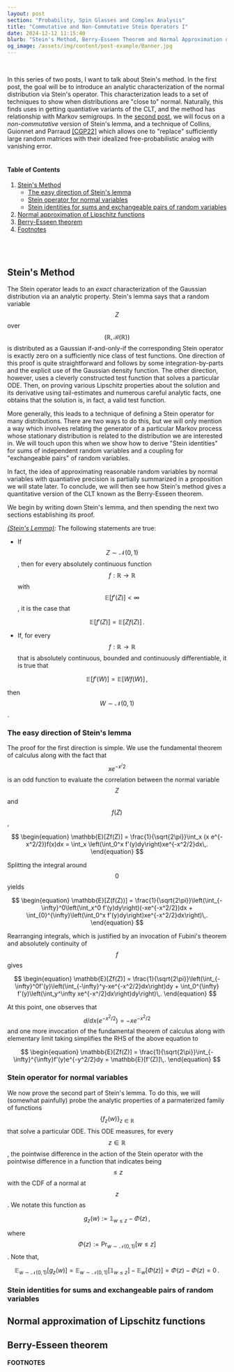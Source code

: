 ```yaml
---
layout: post
section: "Probability, Spin Glasses and Complex Analysis"
title: "Commutative and Non-Commutative Stein Operators I"
date: 2024-12-12 11:15:40
blurb: "Stein's Method, Berry-Esseen Theorem and Normal Approximation of Lipschitz Functions"
og_image: /assets/img/content/post-example/Banner.jpg
---
```


[//]: # (<img src="{{ "/assets/img/content/post-example/Banner.jpg" | absolute_url }}" alt="bay" class="post-pic"/>)
<br />

In this series of two posts, I want to talk about Stein's method. In the first post, the goal will be to introduce an analytic characterization of the normal distribution via Stein's operator. This characterization leads to a set of techniques to show when distributions are "close to" normal. Naturally, this finds uses in getting quantiative variants of the CLT, and the method has relationship with Markov semigroups. In the [second post](), we will focus on a _non-commutative_ version of Stein's lemma, and a technique of Collins, Guionnet and Parraud [[CGP22]]() which allows one to "replace" sufficiently large random matrices with their idealized free-probabilistic analog with vanishing error.
<br>
<br>


#### Table of Contents
1. [Stein's Method](#stein's-method)
   * [The easy direction of Stein's lemma](#the-easy-direction-of-stein's-lemma)
   * [Stein operator for normal variables](#stein-operator-for-normal-variables)
   * [Stein identities for sums and exchangeable pairs of random variables](#stein-identities-for-sums-and-exchangeable-paris-of-random-variables)
2. [Normal approximation of Lipschitz functions](#normal-approximation-for-lipschitz-functions)
3. [Berry-Esseen theorem](#berry-esseen-theorem)
4. [Footnotes](#footnotes)
<br>
<br>


## Stein's Method

The Stein operator leads to an _exact_ characterization of the Gaussian distribution via an analytic property. Stein's lemma says that a random variable $$Z $$ over $$(\mathbb{R}, \mathcal{B}(\mathbb{R})) $$ is distributed as a Gaussian if-and-only-if the corresponding Stein operator is exactly zero on a sufficiently nice class of test functions. One direction of this proof is quite straightforward and follows by some integration-by-parts and the explicit use of the Gaussian density function. The other direction, however, uses a cleverly constructed test function that solves a particular ODE. Then, on proving various Lipschitz properties about the solution and its derivative using tail-estimates and numerous careful analytic facts, one obtains that the solution is, in fact, a valid test function. 

More generally, this leads to a technique of defining a Stein operator for many distributions. There are two ways to do this, but we will only mention a way which involves relating the generator of a particular Markov process whose stationary distribution is related to the distribution we are interested in. We will touch upon this when we show how to derive "Stein identities" for sums of independent random variables and a coupling for "exchangeable pairs" of random variables. 

In fact, the idea of approximating reasonable random variables by normal variables with quantiative precision is partially summarized in a proposition we will state later. To conclude, we will then see how Stein's method gives a quantitative version of the CLT known as the Berry-Esseen theorem.

We begin by writing down Stein's lemma, and then spending the next two sections establishing its proof.

_<u>(Stein's Lemma)</u>:_ The following statements are true:
* If $$Z \sim \mathcal{N}(0,1) $$, then for every absolutely continuous function $$f : \mathbb{R} \to \mathbb{R} $$ with $$\mathbb{E}[f'(Z)] < \infty $$, it is the case that

$$ \begin{equation} \mathbb{E}[f'(Z)] = \mathbb{E}[Zf(Z)]\, . \end{equation} $$

* If, for every $$f: \mathbb{R} \to \mathbb{R} $$ that is absolutely continuous, bounded and continuously differentiable, it is true that

$$ \begin{equation} \mathbb{E}[f'(W)] = \mathbb{E}[Wf(W)]\, , \end{equation} $$

then $$W \sim \mathcal{N}(0,1) $$.

### The easy direction of Stein's lemma
The proof for the first direction is simple. We use the fundamental theorem of calculus along with the fact that $$xe^{-x^/2} $$ is an odd function to evaluate the correlation between the normal variable $$Z $$ and $$f(Z) $$, 

$$ \begin{equation} \mathbb{E}[Zf(Z)] = \frac{1}{\sqrt{2\pi}}\int_x (x e^{-x^2/2})f(x)dx = \int_x \left(\int_0^x f'(y)dy\right)xe^{-x^2/2}dx\,. \end{equation} $$ 

Splitting the integral around $$0 $$ yields

$$ \begin{equation} \mathbb{E}[Z(f(Z))] = \frac{1}{\sqrt{2\pi}}\left(\int_{-\infty}^0\left(\int_x^0 f'(y)dy\right)(-xe^{-x^2/2})dx + \int_{0}^{\infty}\left(\int_0^x f'(y)dy\right)xe^{-x^2/2}dx\right)\,. \end{equation} $$

Rearranging integrals, which is justified by an invocation of Fubini's theorem and absolutely continuity of $$f $$ gives

$$ \begin{equation} \mathbb{E}[Zf(Z)] = \frac{1}{\sqrt{2\pi}}\left(\int_{-\infty}^0f'(y)\left(\int_{-\infty}^y-xe^{-x^2/2}dx\right)dy + \int_0^{\infty} f'(y)\left(\int_y^\infty xe^{-x^/2}dx\right)dy\right)\,. \end{equation} $$  

At this point, one observes that $$d/dx (e^{-x^2/2}) = -xe^{-x^2/2} $$ and one more invocation of the fundamental theorem of calculus along with elementary limit taking simplifies the RHS of the above equation to

$$ \begin{equation} \mathbb{E}[Zf(Z)] = \frac{1}{\sqrt{2\pi}}\int_{-\infty}^{\infty}f'(y)e^{-y^2/2}dy = \mathbb{E}[f'(Z)]\,. \end{equation} $$

### Stein operator for normal variables
We now prove the second part of Stein's lemma. To do this, we will (somewhat painfully) probe the analytic properties of a parmaterized family of functions $$\{f_{z}(w)\}_{z \in \mathbb{R}} $$ that solve a particular ODE. This ODE measures, for every $$z \in \mathbb{R} $$, the pointwise difference in the action of the Stein operator with the pointwise difference in a function that indicates being $$\le z $$ with the CDF of a normal at $$z $$. We notate this function as

$$ \begin{equation} g_z(w) := \mathbb{1}_{w \le z} - \Phi(z)\, , \end{equation} $$

where $$\Phi(z) := \mathsf{Pr}_{w \sim \mathcal{N}(0,1)}[w \le z] $$. Note that,

$$ \begin{equation} \mathbb{E}_{w \sim \mathcal{N}(0,1)}[g_z(w)] = \mathbb{E}_{w \sim \mathcal{N}(0,1)}[\mathbb{1}_{w \le z}] - \mathbb{E}_w[\Phi(z)] = \Phi(z) - \Phi(z) = 0\,. \end{equation} $$ 


### Stein identities for sums and exchangeable pairs of random variables


## Normal approximation of Lipschitz functions


## Berry-Esseen theorem


#### FOOTNOTES

[^1]: 

[^2]: 

[^3]: 
